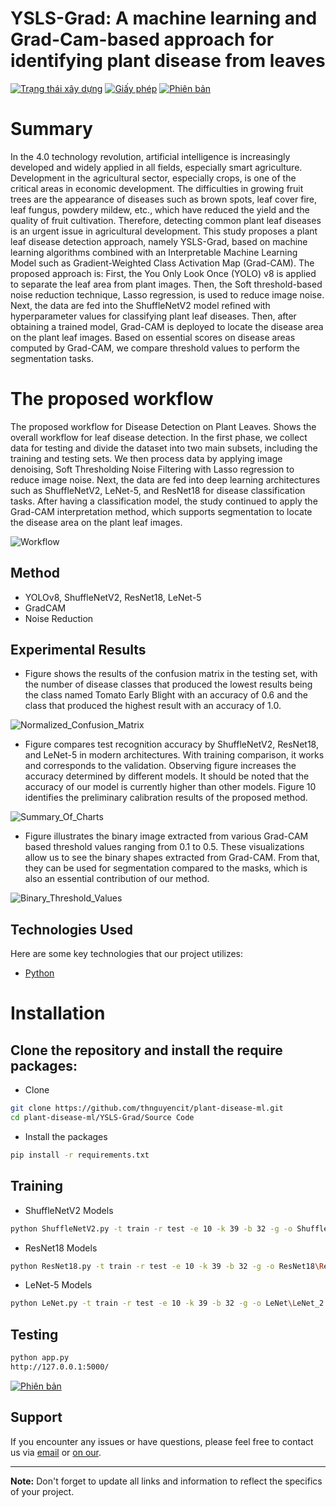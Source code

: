 # YSLS-Grad: A machine learning and Grad-Cam-based approach for identifying plant disease from leaves

[![Trạng thái xây dựng](https://img.shields.io/travis/username/repo.svg)](https://travis-ci.org/username/repo)
[![Giấy phép](https://img.shields.io/badge/License-MIT-blue.svg)](https://opensource.org/licenses/MIT)
[![Phiên bản](https://img.shields.io/badge/version-v1.0.0-brightgreen.svg)](https://github.com/username/repo/releases)


# Summary

In the 4.0 technology revolution, artificial intelligence is increasingly developed and widely applied in all fields, especially smart agriculture. Development in the agricultural sector, especially crops, is one of the critical areas in economic development. The difficulties in growing fruit trees are the appearance of diseases such as brown spots, leaf cover fire, leaf fungus, powdery mildew, etc., which have reduced the yield and the quality of fruit cultivation. Therefore, detecting common plant leaf diseases is an urgent issue in agricultural development. This study proposes a plant leaf disease detection approach, namely YSLS-Grad, based on machine learning algorithms combined with an Interpretable Machine Learning Model such as Gradient-Weighted Class Activation Map (Grad-CAM). The proposed approach is: First, the You Only Look Once (YOLO) v8 is applied to separate the leaf area from plant images. Then, the Soft threshold-based noise reduction technique, Lasso regression, is used to reduce image noise. Next, the data are fed into the ShuffleNetV2 model refined with hyperparameter values for classifying plant leaf diseases. Then, after obtaining a trained model, Grad-CAM is deployed to locate the disease area on the plant leaf images. Based on essential scores on disease areas computed by Grad-CAM, we compare threshold values to perform the segmentation tasks. 

# The proposed workflow 

The proposed workflow for Disease Detection on Plant Leaves.
Shows the overall workflow for leaf disease detection. In the first phase, we collect data for testing and divide the dataset into two main subsets, including the training and testing sets. We then process data by applying image denoising, Soft Thresholding Noise Filtering with Lasso regression to reduce image noise. Next, the data are fed into deep learning architectures such as ShuffleNetV2, LeNet-5, and ResNet18 for disease classification tasks. After having a classification model, the study continued to apply the Grad-CAM interpretation method, which supports segmentation to locate the disease area on the plant leaf images.

![Workflow](Results/Diagram.png)

## Method
- YOLOv8, ShuffleNetV2, ResNet18, LeNet-5
- GradCAM
- Noise Reduction

## Experimental Results

- Figure shows the results of the confusion matrix in the testing set, with the number of disease classes that produced the lowest results being the class named Tomato Early Blight with an accuracy of 0.6 and the class that produced the highest result with an accuracy of 1.0.

![Normalized_Confusion_Matrix](Results/Normalized_Confusion_Matrix.png)

- Figure compares test recognition accuracy by ShuffleNetV2, ResNet18, and LeNet-5 in modern architectures. With training comparison, it works and corresponds to the validation. Observing figure increases the accuracy determined by different models. It should be noted that the accuracy of our model is currently higher than other models. Figure 10 identifies the preliminary calibration results of the proposed method.

![Summary_Of_Charts](Results/Summary_Of_Charts.png)

- Figure illustrates the binary image extracted from various Grad-CAM based threshold values ranging from 0.1 to 0.5. These visualizations allow us to see the binary shapes extracted from Grad-CAM. From that, they can be used for segmentation compared to the masks, which is also an essential contribution of our method.

![Binary_Threshold_Values](Results/Binary_Threshold_Values.jpg)


## Technologies Used
Here are some key technologies that our project utilizes:

- [Python](https://www.python.org/)

# Installation

## Clone the repository and install the require packages:

- Clone
  
```bash
git clone https://github.com/thnguyencit/plant-disease-ml.git
cd plant-disease-ml/YSLS-Grad/Source Code
``` 
- Install the packages
```bash
pip install -r requirements.txt
``` 
## Training
- ShuffleNetV2 Models
```bash
python ShuffleNetV2.py -t train -r test -e 10 -k 39 -b 32 -g -o ShuffleNetV2\ShuffleNetV2_1 -s 1
```
- ResNet18 Models
```bash
python ResNet18.py -t train -r test -e 10 -k 39 -b 32 -g -o ResNet18\ResNet18_1 -s 1
```
- LeNet-5 Models
```bash
python LeNet.py -t train -r test -e 10 -k 39 -b 32 -g -o LeNet\LeNet_2 -s 1
``` 
## Testing
```bash
python app.py 
http://127.0.0.1:5000/
```
[![Phiên bản](https://img.shields.io/badge/version-v1.0.0-brightgreen.svg)](https://github.com/username/repo/releases)

## Support

If you encounter any issues or have questions, please feel free to contact us via [email](mailto:nphat77777@gmail.com) or [on our](https://github.com/thnguyencit/plant-disease-ml/tree/main).

---
**Note:** Don't forget to update all links and information to reflect the specifics of your project.


